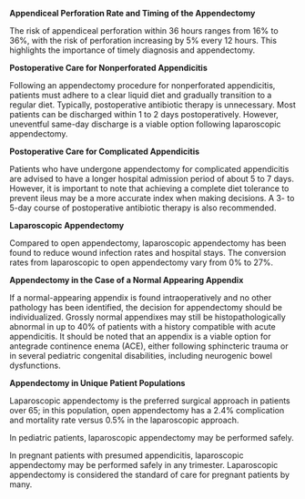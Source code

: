 **Appendiceal Perforation Rate and Timing of the Appendectomy**

The risk of appendiceal perforation within 36 hours ranges from 16% to 36%, with the risk of perforation increasing by 5% every 12 hours. This highlights the importance of timely diagnosis and appendectomy.

**Postoperative Care for Nonperforated Appendicitis**

Following an appendectomy procedure for nonperforated appendicitis, patients must adhere to a clear liquid diet and gradually transition to a regular diet. Typically, postoperative antibiotic therapy is unnecessary. Most patients can be discharged within 1 to 2 days postoperatively. However, uneventful same-day discharge is a viable option following laparoscopic appendectomy.

**Postoperative Care for Complicated Appendicitis**

Patients who have undergone appendectomy for complicated appendicitis are advised to have a longer hospital admission period of about 5 to 7 days. However, it is important to note that achieving a complete diet tolerance to prevent ileus may be a more accurate index when making decisions. A 3- to 5-day course of postoperative antibiotic therapy is also recommended.

**Laparoscopic Appendectomy**

Compared to open appendectomy, laparoscopic appendectomy has been found to reduce wound infection rates and hospital stays. The conversion rates from laparoscopic to open appendectomy vary from 0% to 27%.

**Appendectomy in the Case of a Normal Appearing Appendix**

If a normal-appearing appendix is found intraoperatively and no other pathology has been identified, the decision for appendectomy should be individualized. Grossly normal appendixes may still be histopathologically abnormal in up to 40% of patients with a history compatible with acute appendicitis. It should be noted that an appendix is a viable option for antegrade continence enema (ACE), either following sphincteric trauma or in several pediatric congenital disabilities, including neurogenic bowel dysfunctions.

**Appendectomy in Unique Patient Populations**

Laparoscopic appendectomy is the preferred surgical approach in patients over 65; in this population, open appendectomy has a 2.4% complication and mortality rate versus 0.5% in the laparoscopic approach.

In pediatric patients, laparoscopic appendectomy may be performed safely.

In pregnant patients with presumed appendicitis, laparoscopic appendectomy may be performed safely in any trimester. Laparoscopic appendectomy is considered the standard of care for pregnant patients by many.